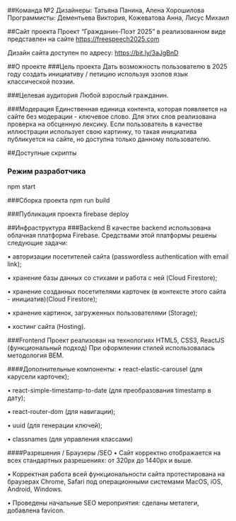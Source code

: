 ##Команда №2
Дизайнеры: Татьяна Панина, Алена Хорошилова
Программисты: Дементьева Виктория, Кожеватова Анна, Лисус Михаил

##Сайт проекта
Проект “Гражданин-Поэт 2025” в реализованном виде представлен на сайте
https://freespeech2025.com

Дизайн сайта доступен по адресу:
https://bit.ly/3aJgBnD

##О проекте
###Цель проекта
Дать возможность пользователю в 2025 году создать инициативу / петицию используя эзопов язык классической поэзии.

###Целевая аудитория
Любой взрослый гражданин.

###Модерация
Единственная единица контента, которая появляется на сайте без модерации - ключевое слово. Для этих слов реализована проверка на обсценную лексику.
Если пользователь в качестве иллюстрации использует свою картинку, то такая инициатива публикуется на сайте, но доступна только данному пользователю.

##Доступные скрипты
### Режим разработчика
npm start

###Сборка проекта
npm run build

###Публикация проекта
firebase deploy

##Инфраструктура
###Backend
В качестве backend использована облачная платформа Firebase. Средствами этой платформы решены следующие задачи:

•	авторизации посетителей сайта (passwordless authentication with email link);

•	хранение базы данных со стихами и работа с ней (Cloud Firestore);

•	хранение созданных посетителями карточек (в контексте этого сайта - инициатив)(Cloud Firestore);

•	хранение картинок, загруженных пользователями (Storage);

•	хостинг сайта (Hosting).

###Frontend
Проект реализован на технологиях HTML5, CSS3, ReactJS (функциональный подход)
При оформлении стилей использовалась методология BEM.

####Дополнительные компоненты:
•	react-elastic-carousel (для карусели карточек);

•	react-simple-timestamp-to-date (для преобразования timestamp в дату);

•	react-router-dom (для навигации);

•	uuid (для генерации ключей);

•	classnames (для управления классами)

####Разрешения / Браузеры /SEO
•	Сайт корректно отображается на всех стандартных разрешениях: от 320px до 1440px и выше.

•	Корректная работа всей функциональности сайта протестирована на браузерах Chrome, Safari под операционными системами MacOS, iOS, Android, Windows.

•	Проведены начальные SEO мероприятия: сделаны метатеги, добавлена favicon.

